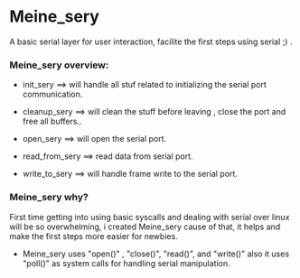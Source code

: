 # Meine_sery

A basic serial layer for user interaction, facilite the first steps using serial ;) .

### Meine_sery overview:

  - init_sery ==> will handle all stuf related to initializing the serial port communication.

  - cleanup_sery ==> will clean the stuff before leaving , close the port and free all buffers..

  - open_sery ==> will open the serial port.

  - read_from_sery ==> read data from serial port.

  - write_to_sery ==> will handle frame write to the serial port.


### Meine_sery why?

First time getting into using basic syscalls and dealing with serial over linux will be so overwhelming, i created Meine_sery cause of that, it helps and make the first steps more easier for newbies.

* Meine_sery uses "open()" , "close()", "read()", and "write()" also it uses "poll()" as system calls for handling serial manipulation.

